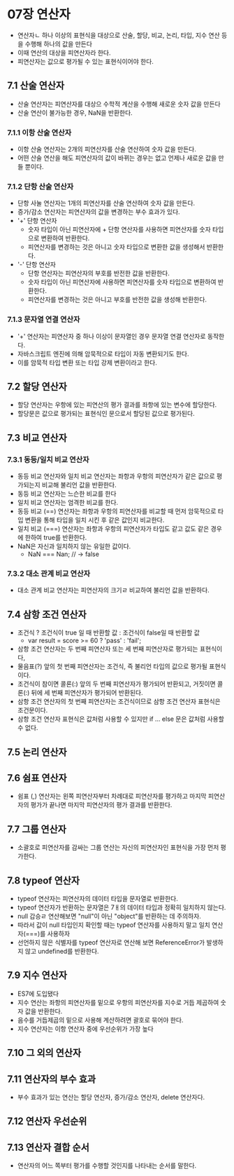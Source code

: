# 07장 연산자

- 연산자ㄴ 하나 이상의 표현식을 대상으로 산술, 할당, 비교, 논리, 타입, 지수 연산 등을 수행해 하나의 값을 만든다
- 이때 연산의 대상을 피연산자라 한다.
- 피연산자는 값으로 평가될 수 있는 표현식이어야 한다.

## 7.1 산술 연산자

- 산술 연산자는 피연산자를 대상으 수학적 계산을 수행해 새로운 숫자 값을 만든다
- 산술 연산이 불가능한 경우, NaN을 반환한다.

### 7.1.1 이항 산술 연산자

- 이항 산술 연산자는 2개의 피연산자를 산술 연산하여 숫자 값을 만든다.
- 어떤 산술 연산을 해도 피연산자의 값이 바뀌는 경우는 없고 언제나 새로운 값을 만들 뿐이다.

### 7.1.2 단항 산술 연산자

- 단항 사눌 연산자는 1개의 피연산자를 산술 연산하여 숫자 값을 만든다.
- 증가/감소 연산자는 피연산자의 값을 변경하는 부수 효과가 있다.
- '+' 단항 연산자
  - 숫자 타입이 아닌 피연산자에 + 단항 연산자를 사용하면 피연산자를 숫자 타입으로 변환하여 반환한다.
  - 피연산자를 변경하는 것은 아니고 숫자 타입으로 변환한 값을 생성해서 반환한다.
- '-' 단항 연산자
  - 단항 연산자는 피연산자의 부호를 반전한 값을 반환한다.
  - 숫자 타입이 아닌 피연산자에 사용하면 피연산자를 숫자 타입으로 변환하여 반환한다.
  - 피연산자를 변경하는 것은 아니고 부호를 반전한 값을 생성해 반환한다.

### 7.1.3 문자열 연결 연산자

- '+' 연산자는 피연산자 중 하나 이상이 문자열인 경우 문자열 연결 연산자로 동작한다.
- 자바스크립트 엔진에 의해 암묵적으로 타입이 자동 변환되기도 한다.
- 이를 암묵적 타입 변환 또는 타입 강제 변환이라고 한다.

## 7.2 할당 연산자

- 할당 연산자는 우항에 있는 피연산의 평가 결과를 좌항에 있는 변수에 할당한다.
- 할당문은 값으로 평가되는 표현식인 문으로서 할당된 값으로 평가된다.

## 7.3 비교 연산자

### 7.3.1 동등/일치 비교 연산자

- 동등 비교 연산자와 일치 비교 연산자는 좌항과 우항의 피연산자가 같은 값으로 평가되는지 비교해 불리언 값을 반환한다.
- 동등 비교 연산자는 느슨한 비교를 한다
- 일치 비교 연산자는 엄격한 비교를 한다.
- 동등 비교 (==) 연산자는 좌항과 우항의 피연산자를 비교할 때 먼저 암묵적으로 타입 변환을 통해 타입을 일치 시킨 후 같은 값인지 비교한다.
- 일치 비교 (===) 연산자는 좌항과 우항의 피연산자가 타입도 같고 값도 같은 경우에 한하여 true를 반환한다.
- NaN은 자신과 일치하지 않는 유일한 값이다.
  - NaN === Nan; // -> false

### 7.3.2 대소 관계 비교 연산자

- 대소 관계 비교 연산자는 피연산자의 크기ㄹ 비교하여 불리언 값을 반환하다.

## 7.4 삼항 조건 연산자

- 조건식 ? 조건식이 true 일 때 반환할 값 : 조건식이 false일 때 반환할 값
  - var result = score >= 60 ? 'pass' : 'fail';
- 삼항 조건 연산자는 두 번째 피연산자 또는 세 번째 피연산자로 평가되는 표현식이다,
- 물음표(?) 앞의 첫 번째 피연산자는 조건식, 즉 불리언 타입의 값으로 평가될 표현식이다.
- 조건식이 참이면 콜론(:) 앞의 두 번째 피연산자가 평가되어 반환되고, 거짓이면 콜론(:) 뒤에 세 번째 피연산자가 평가되어 반환된다.
- 삼항 조건 연산자의 첫 번째 피연산자는 조건식이므로 삼항 조건 연산자 표현식은 조건문이다.
- 삼항 조건 연산자 표현식은 값처럼 사용할 수 있지만 if ... else 문은 값처럼 사용할 수 없다.

## 7.5 논리 연산자

## 7.6 쉼표 연산자

- 쉼표 (,) 연산자는 왼쪽 피연산자부터 차례대로 피연산자를 평가하고 마지막 피연산자의 평가가 끝나면 마지막 피연산자의 평가 결과를 반환한다.

## 7.7 그룹 연산자

- 소괄호로 피연산자를 감싸는 그룹 연산는 자신의 피연산자인 표현식을 가장 먼저 평가한다.

## 7.8 typeof 연산자

- typeof 연산자는 피연산자의 데이터 타입을 문자열로 반환한다.
- typeof 연산자가 반환하는 문자열은 7ㅐ의 데이터 타입과 정확히 일치하지 않는다.
- null 갑승ㄹ 연산해보면 "null"이 아닌 "object"를 반환하는 데 주의하자.
- 따라서 값이 null 타입인지 확인할 때는 typeof 연산자를 사용하지 말고 일치 연산자(===)를 사용하자
- 선언하지 않은 식별자를 typeof 연산자로 연산해 보면 ReferenceError가
  발생하지 않고 undefined를 반환한다.

## 7.9 지수 연산자

- ES7에 도입됐다
- 지수 연산는 좌항의 피연산자를 밑으로 우항의 피연산자를 지수로 거듭 제곱하여 숫자 값을 반환한다.
- 음수를 거듭제곱의 밑으로 사용해 계산하려면 괄호로 묶어야 한다.
- 지수 연산자는 이항 연산자 중에 우선순위가 가장 높다

## 7.10 그 외의 연산자

## 7.11 연산자의 부수 효과

- 부수 효과가 있는 연산는 할당 연산자, 증가/감소 연산자, delete 연산자다.

## 7.12 연산자 우선순위

## 7.13 연산자 결합 순서

- 연산자의 어느 쪽부터 평가를 수행할 것인지를 나타내는 순서를 말한다.
